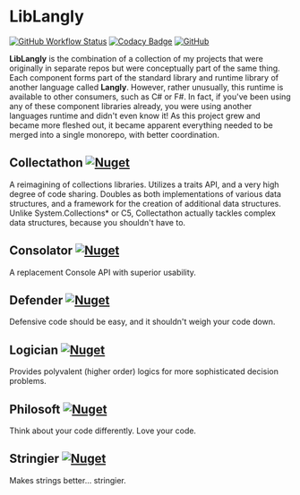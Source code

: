 # LibLangly

[![GitHub Workflow Status](https://img.shields.io/github/workflow/status/Entomy/LibLangly/.NET%20Core?label=Build&logo=Github)](https://github.com/Entomy/LibLangly/actions?query=workflow%3A%22.NET+Core%22)
[![Codacy Badge](https://app.codacy.com/project/badge/Grade/d84f62c513064441a2d6213c58406d8d)](https://www.codacy.com/gh/Entomy/LibLangly/dashboard?utm_source=github.com&amp;utm_medium=referral&amp;utm_content=Entomy/LibLangly&amp;utm_campaign=Badge_Grade)
[![GitHub](https://img.shields.io/github/license/Entomy/LibLangly)](https://github.com/Entomy/LibLangly/blob/master/LICENSE)

**LibLangly** is the combination of a collection of my projects that were originally in separate repos but were conceptually part of the same thing. Each component forms part of the standard library and runtime library of another language called **Langly**. However, rather unusually, this runtime is available to other consumers, such as C# or F#. In fact, if you've been using any of these component libraries already, you were using another languages runtime and didn't even know it! As this project grew and became more fleshed out, it became apparent everything needed to be merged into a single monorepo, with better coordination.

## Collectathon [![Nuget](https://img.shields.io/nuget/dt/Collectathon?logo=Nuget)](https://www.nuget.org/packages/Collectathon/1.0.0-beta.8)

A reimagining of collections libraries. Utilizes a traits API, and a very high degree of code sharing. Doubles as both implementations of various data structures, and a framework for the creation of additional data structures. Unlike System.Collections* or C5, Collectathon actually tackles complex data structures, because you shouldn't have to.

## Consolator [![Nuget](https://img.shields.io/nuget/dt/Consolator?logo=Nuget)](https://www.nuget.org/packages/Consolator/)

A replacement Console API with superior usability.

## Defender [![Nuget](https://img.shields.io/nuget/dt/Defender?logo=Nuget)](https://www.nuget.org/packages/Defender/)

Defensive code should be easy, and it shouldn't weigh your code down.

## Logician [![Nuget](https://img.shields.io/nuget/dt/Logician?logo=Nuget)](https://www.nuget.org/packages/Logician/)

Provides polyvalent (higher order) logics for more sophisticated decision problems.

## Philosoft [![Nuget](https://img.shields.io/nuget/dt/Philosoft?logo=Nuget)](https://www.nuget.org/packages/Philosoft/)

Think about your code differently. Love your code.

## Stringier [![Nuget](https://img.shields.io/nuget/dt/Stringier?logo=Nuget)](https://www.nuget.org/packages/Stringier/)

Makes strings better... stringier.